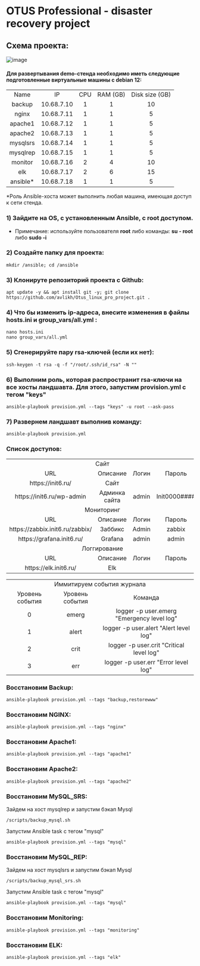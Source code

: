 # OTUS Professional - disaster recovery project

## Схема проекта:

![image](https://github.com/user-attachments/assets/9354cd6a-644d-4bfe-a7ff-1dc2428b0fd1)



#### Для развертывания demo-стенда необходимо иметь следующие подготовленные виртуальные машины с debian  12:

<table>
    <tr>
        <td align=center>Name</td>
        <td align=center>IP</td>
        <td align=center>CPU</td>
        <td align=center>RAM (GB)</td>
        <td align=center>Disk size (GB)</td>
    </tr>
    <tr>
        <td align=center>backup</td>
        <td align=center>10.68.7.10</td>
        <td align=center>1</td>
        <td align=center>1</td>
        <td align=center>10</td>
    </tr>
    <tr>
        <td align=center>nginx</td>
        <td align=center>10.68.7.11</td>
        <td align=center>1</td>
        <td align=center>1</td>
        <td align=center>5</td>
    </tr>
    <tr>
        <td align=center>apache1</td>
        <td align=center>10.68.7.12</td>
        <td align=center>1</td>
        <td align=center>1</td>
        <td align=center>5</td>
    </tr>
    <tr>
        <td align=center>apache2</td>
        <td align=center>10.68.7.13</td>
        <td align=center>1</td>
        <td align=center>1</td>
        <td align=center>5</td>
    </tr>
    <tr>
        <td align=center>mysqlsrs</td>
        <td align=center>10.68.7.14</td>
        <td align=center>1</td>
        <td align=center>1</td>
        <td align=center>5</td>
    </tr>
    <tr>
        <td align=center>mysqlrep</td>
        <td align=center>10.68.7.15</td>
        <td align=center>1</td>
        <td align=center>1</td>
        <td align=center>5</td>
    </tr>
    <tr>
        <td align=center>monitor</td>
        <td align=center>10.68.7.16</td>
        <td align=center>2</td>
        <td align=center>4</td>
        <td align=center>10</td>
    </tr>
    <tr>
        <td align=center>elk</td>
        <td align=center>10.68.7.17</td>
        <td align=center>2</td>
        <td align=center>6</td>
        <td align=center>15</td>
    </tr>
    <tr>
        <td align=center>ansible*</td>
        <td align=center>10.68.7.18</td>
        <td align=center>1</td>
        <td align=center>1</td>
        <td align=center>5</td>
    </tr> 
</table>
*Роль Ansible-хоста может выполнить любая машина, имеющая доступ к сети стенда.

### 1) Зайдите на OS, с установленным Ansible, с root доступом.
   - Примечание: используйте пользователя **root** либо команды: **su - root** либо **sudo -i**
### 2) Создайте папку для проекта:
```
mkdir /ansible; cd /ansible
```
### 3) Клонируте репозиторий проекта с Github:
```
apt update -y && apt install git -y; git clone https://github.com/avlikh/Otus_linux_pro_project.git .
```
### 4) Что бы изменить ip-адреса, внесите изменения в файлы hosts.ini и group_vars/all.yml :
```
nano hosts.ini
nano group_vars/all.yml
```

### 5) Сгенерируйте пару rsa-ключей (если их нет):

```
ssh-keygen -t rsa -q -f "/root/.ssh/id_rsa" -N ""
```
### 6) Выполним роль, которая распространит rsa-ключи на все хосты ландшавта. Для этого, запустим provision.yml с тегом "keys"

```
ansible-playbook provision.yml --tags "keys" -u root --ask-pass
```
### 7) Развернем ландшавт выполнив команду:
```
ansible-playbook provision.yml
```

### Список доступов:
<table>
    <tr>
        <td colspan="4" align=center>Сайт</td>
    </tr>
    <tr>
        <td align=center>URL</td>
        <td align=center>Описание</td>
        <td align=center>Логин</td>
        <td align=center>Пароль</td>
    </tr>
    <tr>
        <td align=center>https://init6.ru/</td>
        <td align=center>Сайт</td>
        <td align=center></td>
        <td align=center></td>
    </tr>
    <tr>
        <td align=center>https://init6.ru/wp-admin</td>
        <td align=center>Админка сайта</td>
        <td align=center>admin</td>
        <td align=center>Init0000####</td>
    </tr>
    <tr>
        <td colspan="4" align=center>Мониторинг</td>
    </tr>
    <tr>
        <td align=center>URL</td>
        <td align=center>Описание</td>
        <td align=center>Логин</td>
        <td align=center>Пароль</td>
    </tr>
    <tr>
        <td align=center>https://zabbix.init6.ru/zabbix/</td>
        <td align=center>Заббикс</td>
        <td align=center>Admin</td>
        <td align=center>zabbix</td>
    </tr>
    <tr>
        <td align=center>https://grafana.init6.ru/</td>
        <td align=center>Grafana</td>
        <td align=center>admin</td>
        <td align=center>admin</td>
    </tr>
    <tr>
        <td colspan="4" align=center>Логгирование</td>
    </tr>
    <tr>
        <td align=center>URL</td>
        <td align=center>Описание</td>
        <td align=center>Логин</td>
        <td align=center>Пароль</td>
    </tr>
    <tr>
        <td align=center>https://elk.init6.ru/</td>
        <td align=center>Elk</td>
        <td align=center></td>
        <td align=center></td>
    </tr>
</table>

<table>
    <tr>
        <td colspan="3" align=center>Иммитируем события журнала</td>
    </tr>
    <tr>
        <td align=center>Уровень события</td>
        <td align=center>Уровень события</td>
        <td align=center>Команда</td>
    </tr>
    <tr>
        <td align=center>0</td>
        <td align=center>emerg</td>
        <td align=center>logger -p user.emerg "Emergency level log"</td>
    </tr>
    <tr>
        <td align=center>1</td>
        <td align=center>alert</td>
        <td align=center>logger -p user.alert "Alert level log"</td>
    </tr>
    <tr>
        <td align=center>2</td>
        <td align=center>crit</td>
        <td align=center>logger -p user.crit "Critical level log"</td>
    </tr>
    <tr>
        <td align=center>3</td>
        <td align=center>err</td>
        <td align=center>logger -p user.err "Error level log"</td>
    </tr>
</table>

### Восстановим Backup:
```
ansible-playbook provision.yml --tags "backup,restorewww"
```

### Восстановим NGINX:
```
ansible-playbook provision.yml --tags "nginx"
```

### Восстановим Apache1:
```
ansible-playbook provision.yml --tags "apache1"
```

### Восстановим Apache2:
```
ansible-playbook provision.yml --tags "apache2"
```

### Восстановим MySQL_SRS:
Зайдем на хост mysqlrep и запустим бэкап Mysql
```
/scripts/backup_mysql.sh
```

Запустим Ansible task c тегом "mysql"
```
ansible-playbook provision.yml --tags "mysql"
```

### Восстановим MySQL_REP:
Зайдем на хост mysqlsrs и запустим бэкап Mysql
```
/scripts/backup_mysql_srs.sh
```

Запустим Ansible task c тегом "mysql"
```
ansible-playbook provision.yml --tags "mysql"
```

### Восстановим Monitoring:
```
ansible-playbook provision.yml --tags "monitoring"
```

### Восстановим ELK:
```
ansible-playbook provision.yml --tags "elk"
```

